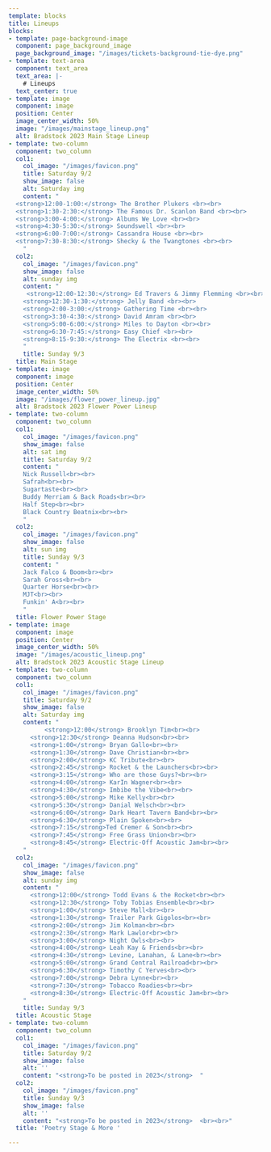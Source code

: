 ```yaml
---
template: blocks
title: Lineups
blocks:
- template: page-background-image
  component: page_background_image
  page_background_image: "/images/tickets-background-tie-dye.png"
- template: text-area
  component: text_area
  text_area: |-
    # Lineups
  text_center: true
- template: image
  component: image
  position: Center
  image_center_width: 50%
  image: "/images/mainstage_lineup.png"
  alt: Bradstock 2023 Main Stage Lineup
- template: two-column
  component: two_column
  col1:
    col_image: "/images/favicon.png"
    title: Saturday 9/2
    show_image: false
    alt: Saturday img
    content: "
  <strong>12:00-1:00:</strong> The Brother Plukers <br><br>
  <strong>1:30-2:30:</strong> The Famous Dr. Scanlon Band <br><br>
  <strong>3:00-4:00:</strong> Albums We Love <br><br>
  <strong>4:30-5:30:</strong> Soundswell <br><br>
  <strong>6:00-7:00:</strong> Cassandra House <br><br>
  <strong>7:30-8:30:</strong> Shecky & the Twangtones <br><br>
    "
  col2:
    col_image: "/images/favicon.png"
    show_image: false
    alt: sunday img
    content: "
     <strong>12:00-12:30:</strong> Ed Travers & Jimmy Flemming <br><br>
    <strong>12:30-1:30:</strong> Jelly Band <br><br>
    <strong>2:00-3:00:</strong> Gathering Time <br><br>
    <strong>3:30-4:30:</strong> David Amram <br><br>
    <strong>5:00-6:00:</strong> Miles to Dayton <br><br>
    <strong>6:30-7:45:</strong> Easy Chief <br><br>
    <strong>8:15-9:30:</strong> The Electrix <br><br>
    "
    title: Sunday 9/3
  title: Main Stage
- template: image
  component: image
  position: Center
  image_center_width: 50%
  image: "/images/flower_power_lineup.jpg"
  alt: Bradstock 2023 Flower Power Lineup
- template: two-column
  component: two_column
  col1:
    col_image: "/images/favicon.png"
    show_image: false
    alt: sat img
    title: Saturday 9/2
    content: "
    Nick Russell<br><br>
    Safrah<br><br>
    Sugartaste<br><br>
    Buddy Merriam & Back Roads<br><br>
    Half Step<br><br>
    Black Country Beatnix<br><br>
    "
  col2:
    col_image: "/images/favicon.png"
    show_image: false
    alt: sun img
    title: Sunday 9/3
    content: "
    Jack Falco & Boom<br><br>
    Sarah Gross<br><br>
    Quarter Horse<br><br>
    MJT<br><br>
    Funkin' A<br><br>
    "
  title: Flower Power Stage
- template: image
  component: image
  position: Center
  image_center_width: 50%
  image: "/images/acoustic_lineup.png"
  alt: Bradstock 2023 Acoustic Stage Lineup
- template: two-column
  component: two_column
  col1:
    col_image: "/images/favicon.png"
    title: Saturday 9/2
    show_image: false
    alt: Saturday img
    content: "
          <strong>12:00</strong> Brooklyn Tim<br><br>
      <strong>12:30</strong> Deanna Hudson<br><br>
      <strong>1:00</strong> Bryan Gallo<br><br>
      <strong>1:30</strong> Dave Christian<br><br>
      <strong>2:00</strong> KC Tribute<br><br>
      <strong>2:45</strong> Rocket & the Launchers<br><br>
      <strong>3:15</strong> Who are those Guys?<br><br>
      <strong>4:00</strong> KarIn Wagner<br><br>
      <strong>4:30</strong> Imbibe the Vibe<br><br>
      <strong>5:00</strong> Mike Kelly<br><br>
      <strong>5:30</strong> Danial Welsch<br><br>
      <strong>6:00</strong> Dark Heart Tavern Band<br><br>
      <strong>6:30</strong> Plain Spoken<br><br>
      <strong>7:15</strong>Ted Cremer & Son<br><br>
      <strong>7:45</strong> Free Grass Union<br><br>
      <strong>8:45</strong> Electric-Off Acoustic Jam<br><br>
    "
  col2:
    col_image: "/images/favicon.png"
    show_image: false
    alt: sunday img
    content: "
      <strong>12:00</strong> Todd Evans & the Rocket<br><br>
      <strong>12:30</strong> Toby Tobias Ensemble<br><br>
      <strong>1:00</strong> Steve Mall<br><br>
      <strong>1:30</strong> Trailer Park Gigolos<br><br>
      <strong>2:00</strong> Jim Kolman<br><br>
      <strong>2:30</strong> Mark Lawlor<br><br>
      <strong>3:00</strong> Night Owls<br><br>
      <strong>4:00</strong> Leah Kay & Friends<br><br>
      <strong>4:30</strong> Levine, Lanahan, & Lane<br><br>
      <strong>5:00</strong> Grand Central Railroad<br><br>
      <strong>6:30</strong> Timothy C Yerves<br><br>
      <strong>7:00</strong> Debra Lynne<br><br>
      <strong>7:30</strong> Tobacco Roadies<br><br>
      <strong>8:30</strong> Electric-Off Acoustic Jam<br><br>
    "
    title: Sunday 9/3
  title: Acoustic Stage
- template: two-column
  component: two_column
  col1:
    col_image: "/images/favicon.png"
    title: Saturday 9/2
    show_image: false
    alt: ''
    content: "<strong>To be posted in 2023</strong>  "
  col2:
    col_image: "/images/favicon.png"
    title: Sunday 9/3
    show_image: false
    alt: ''
    content: "<strong>To be posted in 2023</strong>  <br><br>"
  title: 'Poetry Stage & More '

---
```

